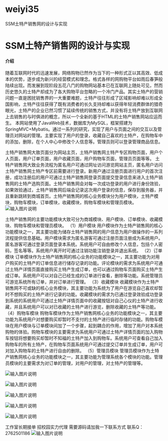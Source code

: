 # weiyi35
SSM土特产销售网的设计与实现

# SSM土特产销售网的设计与实现

#### 介绍
 随着互联网时代的迅速发展，网络购物已然作为当下的一种形式正以其高效、低成本的优势，逐步成为新兴的经营模式和理念。格式各样的网购物平台如雨后春笋般陆续出现。而发展到现阶段五花八门的购物网站基本已在互联网上随处可见，然而历史悠久的土特产却成为了各大购物平台忽略的一个冷门产品。其实土特产的营销问题一直是困扰销售界的一大重要难题，土特产往往形成了区域影响却难以形成全国影响，土特产往往获得了既有消费者的长久支持却难以获得年轻消费群体的猎奇眼光，土特产的企业已然习惯了延续传统的销售方式，并没有将土特产放到互联网上去销售的与时俱进的概念，所以一个全新的基于HTML的土特产销售网站应运而生。
本网站使用了JavaWeb技术，数据库为MySQL，框架搭建为SpringMVC+Mybatis。通过一系列的研究，实现了用户与页面之间的交互以及管理员对网站的管理。主要实现了用户的登录，收藏自己喜欢的土特产，在购物车中的添加，删除，在个人中心中修改个人信息等。管理员则可以登录管理商品信息。


土特产销售网大致页面分为网站主页，土特产销售网土特产专区购物页面，用户个人页面，用户订单页面，用户收藏页面，用户购物车页面，管理员页面等等。
土特产销售网大致业务流程为匿名用户可通过网址访问游览网站主页，匿名用户访问土特产销售网土特产专区前需要进行登录。新用户通过注册页面进行用户的首次注册，成功注册后的用户可通过土特产销售网登录页面提交登录信息来进入土特产销售网的土特产选购页面。土特产销售网会对每一次成功登录的用户进行身份效验，如果效验通过，土特产销售网后端会记录这次用户登录的信息，保存到服务器，并且重新跳转到商城首页。土特产销售网的核心业务模块分为用户模块，土特产模块，购物车模块，订单模块，收藏模块，购物车模块和管理员模块。
![输入图片说明](https://images.gitee.com/uploads/images/2020/1128/202232_29bb4bc3_4865385.png "屏幕截图.png")

土特产销售网的主要功能模块大致可分为商城模块、用户模块、订单模块、收藏模块、购物车模块和管理员模块。
（1）用户模块
用户模块作为土特产销售网的核心功能模块之一，其主要功能为储存土特产销售网的用户信息为用户做操作的一系列流程提供信息基础。用户模块需求为匿名游客可通过注册页面注册成为系统用户。匿名游客可通过登录页面登录本系统。系统用户可自由修改个人信息，包括个人密码，签名等等。系统用户离开时可通过注销功能注销登录并退出系统。
（2）订单模块
订单模块作为土特产销售网的核心业务的功能模块之一，其主要功能为对用户购买的土特产的订单信息进行储存记录的功能。评论模块的需求为系统用户可通过土特产详情页面直接购买土特产生成订单，也可以通过购物车页面购买土特产生成订单。系统用户可以对自己已经生成的订单进行查看，删除等功能。系统管理员可游览系统所有订单，并对订单进行管理。 
（3）收藏模块
收藏模块作为土特产销售网不可或缺的核心业务模块，其主要功能为系统为了用户在游览自己喜欢却暂时不想购买的土特产进行记录的功能。收藏模块的需求为已通过登录效验成功登录到系统的系统用户可通过土特产详情页面中的收藏按钮对自己心仪的土特产进行收藏，并且系统用户可以对已收藏的土特产进行游览，删除收藏的土特产等功能。
（4）购物车模块
购物车模块作为土特产销售网核心业务的功能模块之一，其主要功能为系统用户对想要购买却暂时不支付的土特产进行临时存储的功能。购物车模块在用户模块与订单模块间加了一个步骤，起到耦合的作用，增加了用户对本系统购物的体验。购物车模块的主要需求为系统用户可通过土特产详情页面的加入购物车按钮将想要购买却暂时不知福的土特产加入到购物车。系统用户可查看自己加入购物车的所有土特产，在购物车页面系统用户可通过提交订单并生成订单，用户可对加入购物车的土特产进行自由的删除。
（5）管理员模块
管理员模块作为土特产销售网核心业务的功能模块之一，其主要功能为管理系统各个模块的功能。管理员模块的主要需求为对订单的管理，对用户的管理，对土特产的管理等。

![输入图片说明](https://images.gitee.com/uploads/images/2020/1128/202302_5a47a63c_4865385.png "屏幕截图.png")

![输入图片说明](https://images.gitee.com/uploads/images/2020/1128/202308_75d91d77_4865385.png "屏幕截图.png")

![输入图片说明](https://images.gitee.com/uploads/images/2020/1128/202317_5c5e696a_4865385.png "屏幕截图.png")

![输入图片说明](https://images.gitee.com/uploads/images/2020/1128/202326_cbfb3d51_4865385.png "屏幕截图.png")

![输入图片说明](https://images.gitee.com/uploads/images/2020/1128/202334_95335c72_4865385.png "屏幕截图.png")

工作室长期接单 招校园实力代理
需要源码请加我一下联系方式
联系Q：2762501186
![输入图片说明](https://images.gitee.com/uploads/images/2020/1119/003728_cd598bb9_4865385.jpeg "微信.jpg")
